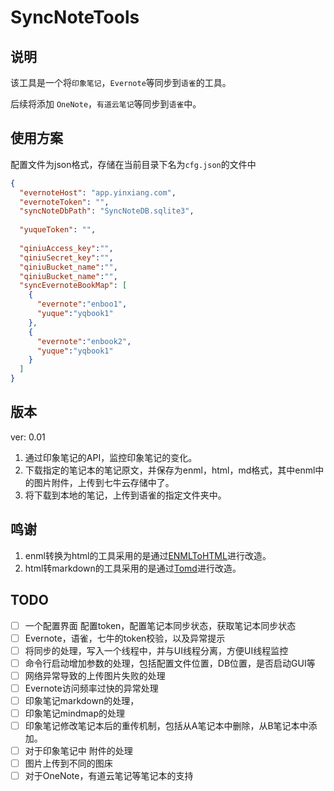 # SyncNoteTools

## 说明
该工具是一个将`印象笔记`，`Evernote`等同步到`语雀`的工具。

后续将添加 `OneNote`，`有道云笔记`等同步到`语雀`中。


## 使用方案
配置文件为json格式，存储在当前目录下名为`cfg.json`的文件中
```json
{
  "evernoteHost": "app.yinxiang.com",
  "evernoteToken": "",
  "syncNoteDbPath": "SyncNoteDB.sqlite3",
  
  "yuqueToken": "",
  
  "qiniuAccess_key":"",
  "qiniuSecret_key":"",
  "qiniuBucket_name":"",
  "qiniuBucket_name":"",
  "syncEvernoteBookMap": [
    {
      "evernote":"enboo1",
      "yuque":"yqbook1"
    },
    {
      "evernote":"enbook2",
      "yuque":"yqbook1"
    }
  ]
}
```


## 版本
ver: 0.01
1. 通过印象笔记的API，监控印象笔记的变化。
2. 下载指定的笔记本的笔记原文，并保存为enml，html，md格式，其中enml中的图片附件，上传到七牛云存储中了。
3. 将下载到本地的笔记，上传到语雀的指定文件夹中。


## 鸣谢
1. enml转换为html的工具采用的是通过[ENMLToHTML](https://github.com/CarlLee/ENML_PY)进行改造。
1. html转markdown的工具采用的是通过[Tomd](https://github.com/gaojiuli/tomd)进行改造。


## TODO
-[ ] 一个配置界面 配置token，配置笔记本同步状态，获取笔记本同步状态
-[ ] Evernote，语雀，七牛的token校验，以及异常提示
-[ ] 将同步的处理，写入一个线程中，并与UI线程分离，方便UI线程监控
-[ ] 命令行启动增加参数的处理，包括配置文件位置，DB位置，是否启动GUI等
-[ ] 网络异常导致的上传图片失败的处理
-[ ] Evernote访问频率过快的异常处理
-[ ] 印象笔记markdown的处理，
-[ ] 印象笔记mindmap的处理
-[ ] 印象笔记修改笔记本后的重传机制，包括从A笔记本中删除，从B笔记本中添加。
-[ ] 对于印象笔记中 附件的处理
-[ ] 图片上传到不同的图床
-[ ] 对于OneNote，有道云笔记等笔记本的支持
